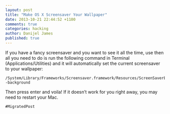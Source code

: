 ```yaml
---
layout: post
title: "Make OS X Screensaver Your Wallpaper"
date: 2013-10-21 22:44:52 +1100
comments: true
categories: hacking
author: Danijel James
published: true
---
```

If you have a fancy screensaver and you want to see it all the time, use then all you need to do is run the following command in Terminal (Applications/Utilities) and it will automatically set the current screensaver to your wallpaper:

    /System/Library/Frameworks/Screensaver.framework/Resources/ScreenSaverEngine.app/Contents/MacOS/ScreenSaverEngine -background

Then press enter and voila! If it doesn’t work for you right away, you may need to restart your Mac.

`#MigratedPost`

